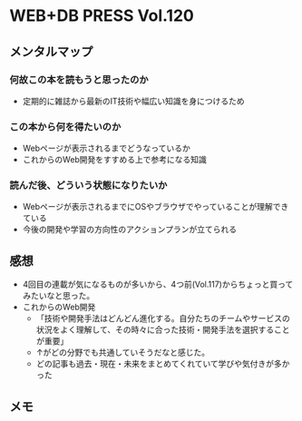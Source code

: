 # WEB+DB PRESS Vol.120

## メンタルマップ

### 何故この本を読もうと思ったのか

- 定期的に雑誌から最新のIT技術や幅広い知識を身につけるため

### この本から何を得たいのか

- Webページが表示されるまでどうなっているか
- これからのWeb開発をすすめる上で参考になる知識

### 読んだ後、どういう状態になりたいか

- Webページが表示されるまでにOSやブラウザでやっていることが理解できている
- 今後の開発や学習の方向性のアクションプランが立てられる

## 感想

- 4回目の連載が気になるものが多いから、4つ前(Vol.117)からちょっと買ってみたいなと思った。
- これからのWeb開発
  - 「技術や開発手法はどんどん進化する。自分たちのチームやサービスの状況をよく理解して、その時々に合った技術・開発手法を選択することが重要」
  - ↑がどの分野でも共通していそうだなと感じた。
  - どの記事も過去・現在・未来をまとめてくれていて学びや気付きが多かった

## メモ

